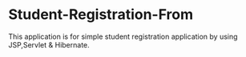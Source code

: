 # Student-Registration-From

This application is for simple student registration application by using JSP,Servlet & Hibernate.

